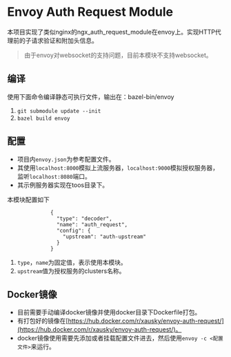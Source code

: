 # Envoy Auth Request Module

本项目实现了类似nginx的ngx_auth_request_module在envoy上。实现HTTP代理前的子请求验证和附加头信息。

> 由于envoy对websocket的支持问题，目前本模块不支持websocket。

## 编译

使用下面命令编译静态可执行文件，输出在：bazel-bin/envoy

1. `git submodule update --init`
2. `bazel build envoy`

## 配置

* 项目内`envoy.json`为参考配置文件。
* 其使用`localhost:8000`模拟上流服务器，`localhost:9000`模拟授权服务器，监听`localhost:8080`端口。
* 其示例服务器实现在toos目录下。

本模块配置如下

```
              {
                "type": "decoder",
                "name": "auth_request",
                "config": {
                  "upstream": "auth-upstream"
                }
              }
```

1. `type`，`name`为固定值，表示使用本模块。
2. `upstream`值为授权服务的clusters名称。

## Docker镜像

* 目前需要手动编译docker镜像并使用docker目录下Dockerfile打包。
* 有打包好的镜像在[https://hub.docker.com/r/xausky/envoy-auth-request/](https://hub.docker.com/r/xausky/envoy-auth-request/)。
* docker镜像使用需要先添加或者挂载配置文件进去，然后使用`envoy -c <配置文件>`来运行。
